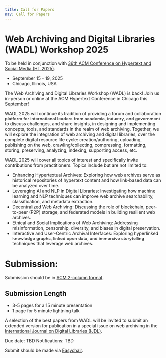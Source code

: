 ```yaml
---
title: Call for Papers
nav: Call for Papers
---
```

# Web Archiving and Digital Libraries (WADL) Workshop 2025

To be held in conjunction with [36th ACM Conference on Hypertext and Social Media (HT 2025)](https://ht.acm.org/ht2025/).

* September 15 - 19, 2025
* Chicago, Illinois, USA

The Web Archiving and Digital Libraries Workshop (WADL) is back! Join us in-person or online at the ACM Hypertext Conference in Chicago this September!

WADL 2025 will continue its tradition of providing a forum and collaboration platform for international leaders from academia, industry, and government to discuss challenges, and share insights, in designing and implementing concepts, tools, and standards in the realm of web archiving. Together, we will explore the integration of web archiving and digital libraries, over the complete digital resource life cycle: creation/authoring, uploading, publishing on the web, crawling/collecting, compressing, formatting, storing, preserving, analyzing, indexing, supporting access, etc.

WADL 2025 will cover all topics of interest and specifically invite contributions from practitioners. Topics include but are not limited to:

- Enhancing Hypertextual Archives: Exploring how web archives serve as historical repositories of hypertext content and how link-based data can be analyzed over time.
- Leveraging AI and NLP in Digital Libraries: Investigating how machine learning and NLP techniques can improve web archive searchability, classification, and metadata extraction.
- Decentralized Web Archiving: Discussing the role of blockchain, peer-to-peer (P2P) storage, and federated models in building resilient web archives.
- Ethical and Social Implications of Web Archiving: Addressing misinformation, censorship, diversity, and biases in digital preservation.
- Interactive and User-Centric Archival Interfaces: Exploring hyperlinked knowledge graphs, linked open data, and immersive storytelling techniques that leverage web archives.

# Submission:

Submission should be in [ACM 2-column format](https://www.acm.org/publications/proceedings-template).

## Submission Length

* 3-5 pages for a 15 minute presentation
* 1 page for 5 minute lightning talk

A selection of the best papers from WADL will be invited to submit an extended version for publication in a special issue on web archiving in the [International Journal on Digital Libraries (IJDL)](https://link.springer.com/journal/799).
 
Due date: TBD
Notifications: TBD
 
Submit should be made via [Easychair](https://easychair.org/my/conference?conf=wadl2025).
